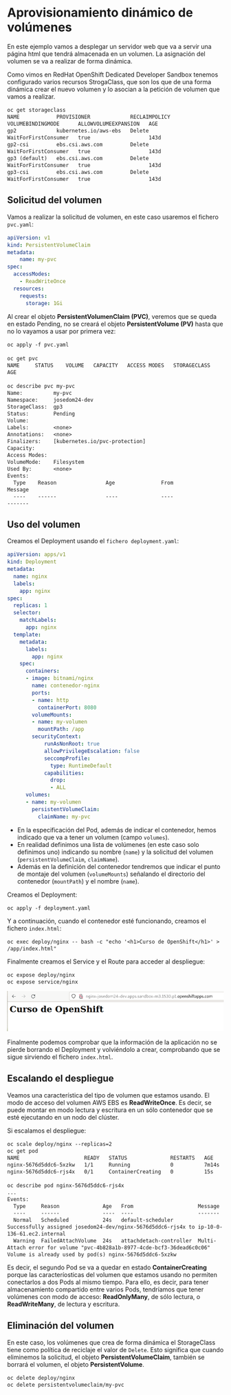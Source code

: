 # Aprovisionamiento dinámico de volúmenes

En este ejemplo vamos a desplegar un servidor web que va a servir una página html que tendrá almacenada en un volumen. La asignación del volumen se va a realizar de forma dinámica.

Como vimos en RedHat OpenShift Dedicated Developer Sandbox tenemos configurado varios recursos StrogaClass, que son los que de una forma dinámica crear el nuevo volumen y lo asocian a la petición de volumen que vamos a realizar.

    oc get storageclass
    NAME            PROVISIONER             RECLAIMPOLICY   VOLUMEBINDINGMODE      ALLOWVOLUMEEXPANSION   AGE
    gp2             kubernetes.io/aws-ebs   Delete          WaitForFirstConsumer   true                   143d
    gp2-csi         ebs.csi.aws.com         Delete          WaitForFirstConsumer   true                   143d
    gp3 (default)   ebs.csi.aws.com         Delete          WaitForFirstConsumer   true                   143d
    gp3-csi         ebs.csi.aws.com         Delete          WaitForFirstConsumer   true                   143d      

## Solicitud del volumen

Vamos a realizar la solicitud de volumen, en este caso usaremos el fichero `pvc.yaml`:

```yaml
apiVersion: v1
kind: PersistentVolumeClaim
metadata:
    name: my-pvc
spec:
  accessModes:
    - ReadWriteOnce
  resources:
    requests:
      storage: 1Gi
```

Al crear el objeto **PersistentVolumenClaim (PVC)**, veremos que se queda en estado Pending, no se creará el objeto **PersistentVolume (PV)** hasta que no lo vayamos a usar por primera vez:

    oc apply -f pvc.yaml 

    oc get pvc
    NAME     STATUS    VOLUME   CAPACITY   ACCESS MODES   STORAGECLASS   AGE

    oc describe pvc my-pvc
    Name:          my-pvc
    Namespace:     josedom24-dev
    StorageClass:  gp3
    Status:        Pending
    Volume:        
    Labels:        <none>
    Annotations:   <none>
    Finalizers:    [kubernetes.io/pvc-protection]
    Capacity:      
    Access Modes:  
    VolumeMode:    Filesystem
    Used By:       <none>
    Events:
      Type    Reason                Age               From                         Message
      ----    ------                ----              ----                         -------

## Uso del volumen

Creamos el Deployment usando el `fichero deployment.yaml`:

```yaml
apiVersion: apps/v1
kind: Deployment
metadata:
  name: nginx
  labels:
    app: nginx
spec:
  replicas: 1
  selector:
    matchLabels:
      app: nginx
  template:
    metadata:
      labels:
        app: nginx
    spec:
      containers:
      - image: bitnami/nginx
        name: contenedor-nginx
        ports:
        - name: http
          containerPort: 8080
        volumeMounts:
        - name: my-volumen
          mountPath: /app
        securityContext:
            runAsNonRoot: true
            allowPrivilegeEscalation: false
            seccompProfile:
              type: RuntimeDefault
            capabilities:
              drop:
              - ALL
      volumes:
      - name: my-volumen
        persistentVolumeClaim:
          claimName: my-pvc
```

* En la especificación del Pod, además de indicar el contenedor, hemos indicado que va a tener un volumen (campo `volumes`). 
* En realidad definimos una lista de volúmenes (en este caso solo definimos uno) indicando su nombre (`name`) y la solicitud del volumen (`persistentVolumeClaim`, `claimName`).
* Además en la definición del contenedor tendremos que indicar el punto de montaje del volumen (`volumeMounts`) señalando el directorio del contenedor (`mountPath`) y el nombre (`name`).

Creamos el Deployment:


    oc apply -f deployment.yaml

Y a continuación, cuando el contenedor esté funcionando, creamos el fichero `index.html`:

    oc exec deploy/nginx -- bash -c "echo '<h1>Curso de OpenShift</h1>' > /app/index.html"

Finalmente creamos el Service y el Route para acceder al despliegue:

    oc expose deploy/nginx
    oc expose service/nginx

![volumen](img/volumen1.png)

Finalmente podemos comprobar que la información de la aplicación no se pierde borrando el Deployment y volviéndolo a crear, comprobando que se sigue sirviendo el fichero `index.html`.

## Escalando el despliegue

Veamos una característica del tipo de volumen que estamos usando. El modo de acceso del volumen AWS EBS es **ReadWriteOnce**. Es decir, se puede montar en modo lectura y escritura en un sólo contenedor que se esté ejecutando en un nodo del clúster. 

Si escalamos el despliegue:

    oc scale deploy/nginx --replicas=2
    oc get pod
    NAME                     READY   STATUS              RESTARTS   AGE
    nginx-5676d5ddc6-5xzkw   1/1     Running             0          7m14s
    nginx-5676d5ddc6-rjs4x   0/1     ContainerCreating   0          15s
 
    oc describe pod nginx-5676d5ddc6-rjs4x
    ...
    Events:
      Type     Reason              Age   From                     Message
      ----     ------              ----  ----                     -------
      Normal   Scheduled           24s   default-scheduler        Successfully assigned josedom24-dev/nginx-5676d5ddc6-rjs4x to ip-10-0-136-61.ec2.internal
      Warning  FailedAttachVolume  24s   attachdetach-controller  Multi-Attach error for volume "pvc-4b828a1b-8977-4cde-bcf3-36dead6c0c06" Volume is already used by pod(s) nginx-5676d5ddc6-5xzkw

Es decir, el segundo Pod se va a quedar en estado **ContainerCreating** porque las caracteríosticas del volumen que estamos usando no permiten conectarlos a dos Pods al mismo tiempo. Para ello, es decir, para tener almacenamiento compartido entre varios Pods, tendríamos que tener volúmenes con modo de acceso: **ReadOnlyMany**, de sólo lectura, o **ReadWriteMany**, de lectura y escritura.

## Eliminación del volumen

En este caso, los volúmenes que crea de forma dinámica el StorageClass tiene como política de reciclaje el valor de `Delete`. Esto significa que cuando eliminemos la solicitud, el objeto **PersistentVolumeClaim**, también se borrará el volumen, el objeto **PersistentVolume**.

    oc delete deploy/nginx
    oc delete persistentvolumeclaim/my-pvc
